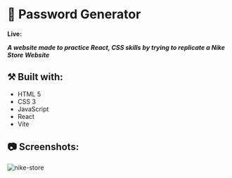 # 👟 Password Generator

**Live:**

***A website made to practice React, CSS skills by trying to replicate a Nike Store Website***

## ⚒️ Built with:
- HTML 5
- CSS 3
- JavaScript
- React
- Vite

## 📷 Screenshots:

![nike-store](https://github.com/user-attachments/assets/26e1094e-dca3-460e-9f20-feb161e788c0)

